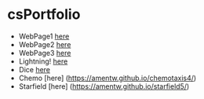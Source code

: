 # csPortfolio

* WebPage1 [here](https://amentw.github.io/testWeb/dogPage/)
* WebPage2 [here](https://amentw.github.io/testWeb/pagePage)
* WebPage3 [here](https://amentw.github.io/testWeb/finalPage)
* Lightning! [here](https://amentw.github.io/lightning2/)
* Dice [here](https://amentw.github.io/dice3/)
* Chemo [here] (https://amentw.github.io/chemotaxis4/)
* Starfield [here] (https://amentw.github.io/starfield5/)
